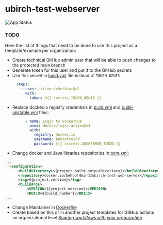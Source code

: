 # ubirch-test-webserver

![App Status](https://ci.dev.ubirch.com/api/badge?name=ubirch-test-webserver&revision=true)

### TODO

Here the list of things that need to be done to use this project as a template/example per organization:
- Create technical GitHub admin user that will be able to push changes to the protected main branch
- Generate token for this user and put it to the GitHub secrets
- Use this secret in [build.yml](.github/workflows/build.yml?plain=1#L90-L92) file instead of `TOKEN_DENIS`
  ```yaml
    steps:
      - uses: actions/checkout@v2
        with:
          token: ${{ secrets.TOKEN_DENIS }}
  ```
- Replace docker.io registry credentials in [build.yml](.github/workflows/build.yml?plain=1#L99-L104) and [build-unstable.yml](.github/workflows/build-unstable.yml?plain=1#L69-L74) files:
  ```yaml
        - name: Login to DockerHub
          uses: docker/login-action@v1
          with:
            registry: docker.io
            username: behoof4mind
            password: ${{ secrets.DOCKERHUB_TOKEN }}
  ```
- Change docker and Java libraries repositories in [pom.xml](pom.xml?plain=1#L445):
```xml
...
  <configuration>
      <buildDirectory>${project.build.outputDirectory}</buildDirectory>
      <repository>docker.io/behoof4mind/ubirch-test-web-server</repository>
      <tag>${project.version}</tag>
      <buildArgs>
          <VERSION>${project.version}</VERSION>
          <BUILD>${build.number}</BUILD>
...
```
- Change Maintainer in [Dockerfile](Dockerfile?plain=1#L2)
- Create based on this or in another project templates for GitHub actions on organizational level [_Sharing workflows with your organization_](https://docs.github.com/en/actions/learn-github-actions/sharing-workflows-with-your-organization)
